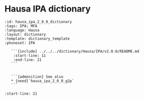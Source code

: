 
# Hausa IPA dictionary

``````{dictionary} Hausa IPA dictionary
:id: hausa_ipa_2_0_0_dictionary
:tags: IPA; MFA
:language: Hausa
:layout: dictionary
:template: dictionary_template
:phoneset: IPA

   ```{include} ../../../dictionary/Hausa/IPA/v2.0.0/README.md
    :start-line: 11
    :end-line: 21
   ```


   ```{admonition} See also
   * {need}`hausa_ipa_2_0_0_g2p`
   ```

``````

```{include} ../../../dictionary/Hausa/IPA/v2.0.0/README.md
:start-line: 21
```
